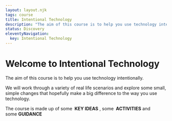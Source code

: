 ```yaml
---
layout: layout.njk
tags: course
title: Intentional Technology
description: "The aim of this course is to help you use technology intentionally.  We will work through a variety of real life scenarios and explore some small, simple changes that hopefully make a big difference to the way you use technology."
status: Discovery
eleventyNavigation:
  key: Intentional Technology
---
```


<h1>Welcome to Intentional Technology</h1>

<p class="lead">The aim of this course is to help you use technology intentionally.</p>

We will work through a variety of real life scenarios and explore some small, simple changes that hopefully make a big difference to the way you use technology.

<p>The course is made up of some <span class="text-dark display-6"><strong><i class="bi bi-lightbulb-fill"></i>&nbsp;KEY IDEAS</strong></span>&nbsp;, some <span class="text-dark display-6"><strong><i class="bi bi-heart-pulse"></i>&nbsp;ACTIVITIES</strong></span> and some&nbsp;<span class="text-dark display-6"><strong><i class="bi bi-compass"></i>GUIDANCE</strong></span></p>




